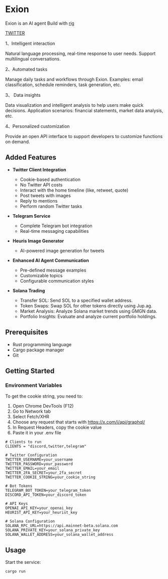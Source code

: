 # Exion
Exion is an AI agent Build with [rig](https://github.com/0xPlaygrounds/rig/)

[TWITTER](https://x.com/Exion_Rig)

1、Intelligent interaction

Natural language processing, real-time response to user needs.
Support multilingual conversations.

2、Automated tasks

Manage daily tasks and workflows through Exion.
Examples: email classification, schedule reminders, task generation, etc.

3、 Data insights

Data visualization and intelligent analysis to help users make quick decisions.
Application scenarios: financial statements, market data analysis, etc.

4、Personalized customization

Provide an open API interface to support developers to customize functions on demand.

## Added Features

- **Twitter Client Integration**
  - Cookie-based authentication
  - No Twitter API costs
  - Interact with the home timeline (like, retweet, quote)
  - Post tweets with images
  - Reply to mentions
  - Perform random Twitter tasks

- **Telegram Service**
  - Complete Telegram bot integration
  - Real-time messaging capabilities

- **Heuris Image Generator**
  - AI-powered image generation for tweets

- **Enhanced AI Agent Communication**
  - Pre-defined message examples
  - Customizable topics
  - Configurable communication styles

- **Solana Trading**
  - Transfer SOL: Send SOL to a specified wallet address.
  - Token Swaps: Swap SOL for other tokens directly using Jup.ag.
  - Market Analysis: Analyze Solana market trends using GMGN data.
  - Portfolio Insights: Evaluate and analyze current portfolio holdings.

## Prerequisites

- Rust programming language
- Cargo package manager
- Git

## Getting Started

### Environment Variables
To get the cookie string, you need to:
1. Open Chrome DevTools (F12)
2. Go to Network tab
3. Select Fetch/XHR
4. Choose any request that starts with https://x.com/i/api/graphql/
5. In Request Headers, copy the cookie value
6. Paste it in your .env file



```env
# Clients to run
CLIENTS = "discord,twitter,telegram"

# Twitter Configuration
TWITTER_USERNAME=your_username
TWITTER_PASSWORD=your_password
TWITTER_EMAIL=your_email
TWITTER_2FA_SECRET=your_2fa_secret
TWITTER_COOKIE_STRING=your_cookie_string

# Bot Tokens
TELEGRAM_BOT_TOKEN=your_telegram_token
DISCORD_API_TOKEN=your_discord_token

# API Keys
OPENAI_API_KEY=your_openai_key
HEURIST_API_KEY=your_heurist_key

# Solana Configuration
SOLANA_RPC_URL=https://api.mainnet-beta.solana.com
SOLANA_PRIVATE_KEY=your_solana_private_key
SOLANA_WALLET_ADDRESS=your_solana_wallet_address
```
## Usage

Start the service:
```bash
cargo run
```